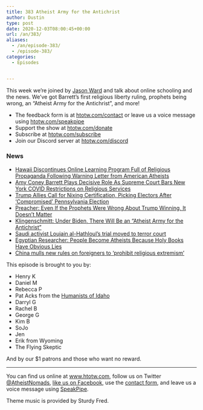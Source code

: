 ```yaml
---
title: 383 Atheist Army for the Antichrist
author: Dustin
type: post
date: 2020-12-03T08:00:45+00:00
url: /an/383/
aliases:
  - /an/episode-383/
  - /episode-383/
categories:
  - Episodes


---
```

<div id="buzzsprout-player-10552726"></div><script src="https://www.buzzsprout.com/1983601/10552726-383-atheist-army-for-the-antichrist.js?container_id=buzzsprout-player-10552726&player=small" type="text/javascript" charset="utf-8"></script>

This week we’re joined by [Jason Ward][1] and talk about online schooling and the news. We’ve got Barrett’s first religious liberty ruling, prophets being wrong, an “Atheist Army for the Antichrist”, and more!

<!--more-->

 * The feedback form is at [htotw.com/contact](https://htotw.com/contact) or leave us a voice message using <a href="https://htotw.com/speakpipe" target="_blank" rel="noopener noreferrer">htotw.com/speakpipe</a>
 * Support the show at <a href="https://htotw.com/donate" target="_blank" rel="payment noopener noreferrer">htotw.com/donate</a>
 * Subscribe at <a href="https://htotw.com/subscribe" target="_blank" rel="noopener noreferrer">htotw.com/subscribe</a>
 * Join our Discord server at <a href="https://htotw.com/discord" target="_blank" rel="noopener noreferrer">htotw.com/discord</a>

### News

  * [Hawaii Discontinues Online Learning Program Full of Religious Propaganda Following Warning Letter from American Atheists][2]
  * [Amy Coney Barrett Plays Decisive Role As Supreme Court Bars New York COVID Restrictions on Religious Services][3]
  * [Trump Allies Call for Nixing Certification, Picking Electors After ‘Compromised’ Pennsylvania Election][4]
  * [Preacher: Even If the Prophets Were Wrong About Trump Winning, It Doesn’t Matter][5]
  * [Klingenschmitt: Under Biden, There Will Be an “Atheist Army for the Antichrist”][6]
  * [Saudi activist Loujain al-Hathloul’s trial moved to terror court][7]
  * [Egyptian Researcher: People Become Atheists Because Holy Books Have Obvious Lies][8]
  * [China mulls new rules on foreigners to ‘prohibit religious extremism’][9]

This episode is brought to you by:


  * Henry K
  * Daniel M
  * Rebecca P
  * Pat Acks from the <a href="https://www.humanistsofidaho.org" target="_blank" rel="noopener noreferrer">Humanists of Idaho</a>
  * Darryl G
  * Rachel B
  * George G
  * Kim B
  * SoJo
  * Jen
  * Erik from Wyoming
  * The Flying Skeptic

And by our $1 patrons and those who want no reward.

<hr class="wp-block-separator" />

You can find us online at <a href="https://www.htotw.com/" target="_blank" rel="noopener noreferrer">www.htotw.com</a>, follow us on Twitter <a href="https://twitter.com/AtheistNomads" target="_blank" rel="noopener noreferrer">@AtheistNomads</a>, <a href="https://htotw.com/facebook" target="_blank" rel="noopener noreferrer">like us on Facebook</a>, use the [contact form](https://htotw.com/contact), and leave us a voice message using <a href="https://htotw.com/speakpipe" target="_blank" rel="noopener noreferrer">SpeakPipe</a>.

Theme music is provided by Sturdy Fred.


 [1]: https://twitter.com/jaosnward
 [2]: https://www.atheists.org/2020/11/hawaii-religious-propaganda-online-learning/
 [3]: https://www.newsweek.com/supreme-court-bars-covid-restrictions-religious-services-1550464
 [4]: https://www.newsweek.com/trump-allies-target-compromised-pennsylvania-votes-nix-certification-pick-electors-1550925
 [5]: https://friendlyatheist.patheos.com/2020/11/27/preacher-even-if-the-prophets-were-wrong-about-trump-winning-it-doesnt-matter/
 [6]: https://friendlyatheist.patheos.com/2020/11/22/klingenschmitt-under-biden-there-will-be-an-atheist-army-for-the-antichrist/
 [7]: https://www.aljazeera.com/news/2020/11/25/saudi-activists-trial-transferred-to-terrorism-court-family
 [8]: https://friendlyatheist.patheos.com/2020/11/24/egyptian-researcher-people-become-atheists-because-holy-books-have-obvious-lies/
 [9]: https://www.cnn.com/2020/11/25/asia/china-foreign-religion-christianity-islam-intl-hnk/index.html